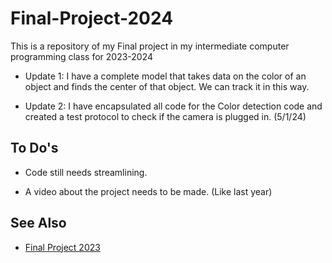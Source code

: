# Final-Project-2024
This is a repository of my Final project in my intermediate computer programming class for 2023-2024

- Update 1: I have a complete model that takes data on the color of an object and finds the center of that object. We can track it in this way.

- Update 2: I have encapsulated all code for the Color detection code and created a test protocol to check if the camera is plugged in. (5/1/24)

## To Do's

- Code still needs streamlining.

- A video about the project needs to be made. (Like last year)

## See Also

- [Final Project 2023](https://github.com/Neplooo/Flask-Showcase)

